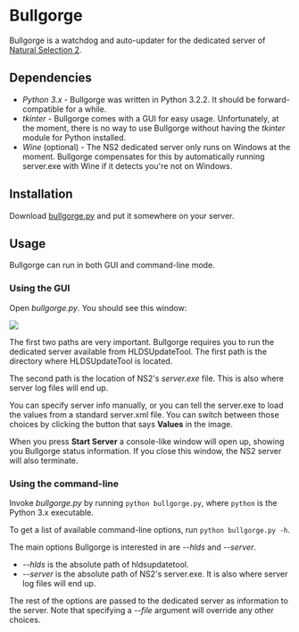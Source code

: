 Bullgorge
=========

Bullgorge is a watchdog and auto-updater for the dedicated server of [Natural Selection 2](http://naturalselection2.com/).

Dependencies
------------

* *Python 3.x* - Bullgorge was written in Python 3.2.2. It should be forward-compatible for a while.
* *tkinter* - Bullgorge comes with a GUI for easy usage. Unfortunately, at the moment, there is no way to use Bullgorge without having the *tkinter* module for Python installed.
* *Wine* (optional) - The NS2 dedicated server only runs on Windows at the moment. Bullgorge compensates for this by automatically running server.exe with Wine if it detects you're not on Windows.

Installation
------------

Download [bullgorge.py](https://github.com/TheLinx/bullgorge/raw/master/bullgorge.py) and put it somewhere on your server.

Usage
-----

Bullgorge can run in both GUI and command-line mode.

### Using the GUI
Open *bullgorge.py*. You should see this window:

![](http://i.imgur.com/Gu5uB.png)

The first two paths are very important. Bullgorge requires you to run the dedicated server available from HLDSUpdateTool. The first path is the directory where HLDSUpdateTool is located.

The second path is the location of NS2's *server.exe* file. This is also where server log files will end up.

You can specify server info manually, or you can tell the server.exe to load the values from a standard server.xml file.
You can switch between those choices by clicking the button that says **Values** in the image.

When you press **Start Server** a console-like window will open up, showing you Bullgorge status information. If you close this window, the NS2 server will also terminate.

### Using the command-line

Invoke *bullgorge.py* by running `python bullgorge.py`, where `python` is the Python 3.x executable.

To get a list of available command-line options, run `python bullgorge.py -h`.

The main options Bullgorge is interested in are *--hlds* and *--server*.

* *--hlds* is the absolute path of hldsupdatetool.
* *--server* is the absolute path of NS2's server.exe. It is also where server log files will end up.

The rest of the options are passed to the dedicated server as information to the server. Note that specifying a *--file* argument will override any other choices.